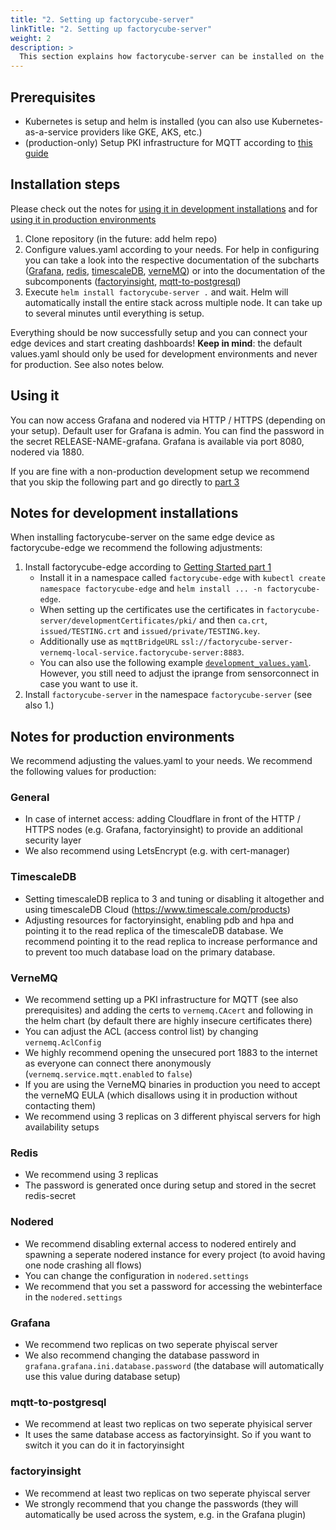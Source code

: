 ```yaml
---
title: "2. Setting up factorycube-server"
linkTitle: "2. Setting up factorycube-server"
weight: 2
description: >
  This section explains how factorycube-server can be installed on the servers 
---
```


## Prerequisites

- Kubernetes is setup and helm is installed (you can also use Kubernetes-as-a-service providers like GKE, AKS, etc.)
- (production-only) Setup PKI infrastructure for MQTT according to [this guide](../../tutorials/pki)

## Installation steps

Please check out the notes for [using it in development installations](#notes-for-development-installations) and for [using it in production environments](#notes-for-production-environments)

1. Clone repository (in the future: add helm repo)
2. Configure values.yaml according to your needs. For help in configuring you can take a look into the respective documentation of the subcharts ([Grafana](https://github.com/grafana/helm-charts), [redis](https://github.com/bitnami/charts/tree/master/bitnami/redis), [timescaleDB](https://github.com/timescale/timescaledb-kubernetes/tree/master/charts/timescaledb-single), [verneMQ](https://github.com/vernemq/docker-vernemq/tree/master/helm/vernemq)) or into the documentation of the subcomponents ([factoryinsight](../../developers/factorycube-server/factoryinsight), [mqtt-to-postgresql](../../developers/factorycube-server/mqtt-to-postgresql))
3. Execute `helm install factorycube-server .` and wait. Helm will automatically install the entire stack across multiple node. It can take up to several minutes until everything is setup. 

Everything should be now successfully setup and you can connect your edge devices and start creating dashboards! **Keep in mind**: the default values.yaml should only be used for development environments and never for production. See also notes below.

## Using it

You can now access Grafana and nodered via HTTP / HTTPS (depending on your setup). Default user for Grafana is admin. You can find the password in the secret RELEASE-NAME-grafana. Grafana is available via port 8080, nodered via 1880. 

If you are fine with a non-production development setup we recommend that you skip the following part and go directly to [part 3](../connecting-machines-creating-dashboards)

## Notes for development installations

When installing factorycube-server on the same edge device as factorycube-edge we recommend the following adjustments:

1. Install factorycube-edge according to [Getting Started part 1](../factorycube-edge)
    - Install it in a namespace called `factorycube-edge` with `kubectl create namespace factorycube-edge` and `helm install ... -n factorycube-edge`. 
    - When setting up the certificates use the certificates in `factorycube-server/developmentCertificates/pki/` and then `ca.crt`, `issued/TESTING.crt` and `issued/private/TESTING.key`. 
    - Additionally use as `mqttBridgeURL` `ssl://factorycube-server-vernemq-local-service.factorycube-server:8883`. 
    - You can also use the following example [`development_values.yaml`](/examples/factorycube-server/development_values.yaml). However, you still need to adjust the iprange from sensorconnect in case you want to use it.
2. Install `factorycube-server` in the namespace `factorycube-server` (see also 1.)

## Notes for production environments

We recommend adjusting the values.yaml to your needs. We recommend the following values for production:

### General

- In case of internet access: adding Cloudflare in front of the HTTP / HTTPS nodes (e.g. Grafana, factoryinsight) to provide an additional security layer
- We also recommend using LetsEncrypt (e.g. with cert-manager)

### TimescaleDB
- Setting timescaleDB replica to 3 and tuning or disabling it altogether and using timescaleDB Cloud (https://www.timescale.com/products)
- Adjusting resources for factoryinsight, enabling pdb and hpa and pointing it to the read replica of the timescaleDB database. We recommend pointing it to the read replica to increase performance and to prevent too much database load on the primary database.

### VerneMQ
- We recommend setting up a PKI infrastructure for MQTT (see also prerequisites) and adding the certs to `vernemq.CAcert` and following in the helm chart (by default there are highly insecure certificates there)
- You can adjust the ACL (access control list) by changing `vernemq.AclConfig`
- We highly recommend opening the unsecured port 1883 to the internet as everyone can connect there anonymously (`vernemq.service.mqtt.enabled` to `false`)
- If you are using the VerneMQ binaries in production you need to accept the verneMQ EULA (which disallows using it in production without contacting them)
- We recommend using 3 replicas on 3 different phyiscal servers for high availability setups

### Redis
- We recommend using 3 replicas
- The password is generated once during setup and stored in the secret redis-secret

### Nodered
- We recommend disabling external access to nodered entirely and spawning a seperate nodered instance for every project (to avoid having one node crashing all flows)
- You can change the configuration in `nodered.settings`
- We recommend that you set a password for accessing the webinterface in the `nodered.settings`

### Grafana
- We recommend two replicas on two seperate phyiscal server
- We also recommend changing the database password in `grafana.grafana.ini.database.password` (the database will automatically use this value during database setup)

### mqtt-to-postgresql
- We recommend at least two replicas on two seperate phyisical server
- It uses the same database access as factoryinsight. So if you want to switch it you can do it in factoryinsight

### factoryinsight
- We recommend at least two replicas on two seperate phyiscal server
- We strongly recommend that you change the passwords (they will automatically be used across the system, e.g. in the Grafana plugin)

